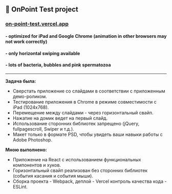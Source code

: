 ## 🦠 OnPoint Test project

### [on-point-test.vercel.app](https://on-point-test.vercel.app/)

#### - optimized for iPad and Google Chrome (animation in other browsers may not work correctly)
#### - only horizontal swiping available
#### - lots of bacteria, bubbles and pink spermatozoa
----
**Задача была:**
- Сверстать приложение со слайдами в соответствии с приложенным демо-роликом.
- Тестирование приложения в Chrome в режиме совместимости с iPad (1024x768).
- Перемещение между слайдами - через горизонтальный свайп.
- Нажатие на домик ведет на первый слайд.
- Использование сторонних библиотек запрещено (jQuery, fullpagescroll, Swiper и т.д.).
- Макет только в формате PSD, чтобы увидеть ваши навыки работы с Adobe Photoshop.

**Мною выполнено:**
- Приложение на React с использованием функциональных компонентов и хуков.
- Горизонтальный свайп реализован без сторонних библиотек (события касания и события мыши).
- Сборка проекта - Webpack, деплой - Vercel контроль качества кода - ESLint.
